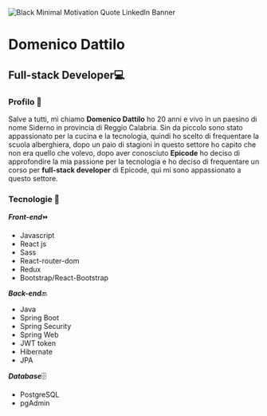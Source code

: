![Black Minimal Motivation Quote LinkedIn Banner](https://github.com/domenico2003/domenico2003/assets/121806951/5e9beb95-dce7-41db-b9ef-c5d1e38c656c)
# Domenico Dattilo
## Full-stack Developer💻

### Profilo 👤
Salve a tutti, mi chiamo **Domenico Dattilo** ho 20 anni e vivo in un paesino di nome Siderno in provincia di Reggio Calabria. Sin da piccolo sono stato appassionato per la cucina e la tecnologia, quindi ho scelto di frequentare la scuola alberghiera, dopo un paio di stagioni in questo settore ho capito che non era quello che volevo, dopo aver conosciuto **Epicode** ho deciso di approfondire la mia passione per la tecnologia e ho deciso di frequentare un corso per **full-stack developer** di Epicode, quì mi sono appassionato a questo settore.

### Tecnologie 🤖
***Front-end***⏩
- Javascript
- React js
- Sass
- React-router-dom
- Redux
- Bootstrap/React-Bootstrap

***Back-end***🔙
- Java
- Spring Boot
- Spring Security
- Spring Web
- JWT token
- Hibernate
- JPA

***Database***🗄️
- PostgreSQL
- pgAdmin

  
